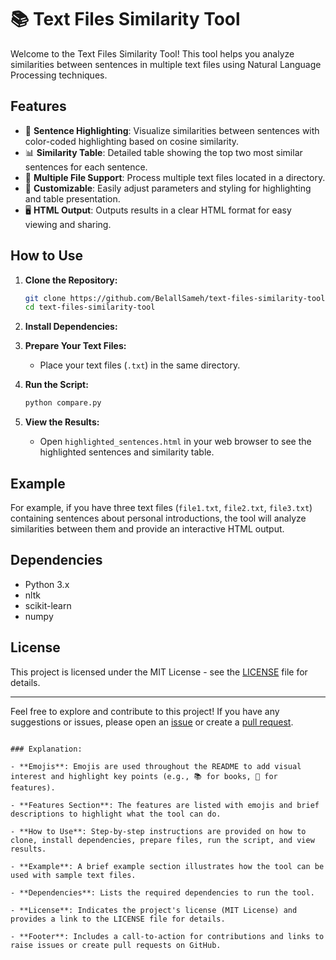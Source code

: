 # 📚 Text Files Similarity Tool

Welcome to the Text Files Similarity Tool! This tool helps you analyze similarities between sentences in multiple text files using Natural Language Processing techniques.

## Features

- 🌟 **Sentence Highlighting**: Visualize similarities between sentences with color-coded highlighting based on cosine similarity.
- 📊 **Similarity Table**: Detailed table showing the top two most similar sentences for each sentence.
- 📂 **Multiple File Support**: Process multiple text files located in a directory.
- 🎨 **Customizable**: Easily adjust parameters and styling for highlighting and table presentation.
- 🖥️ **HTML Output**: Outputs results in a clear HTML format for easy viewing and sharing.

## How to Use

1. **Clone the Repository:**
   ```bash
   git clone https://github.com/BelallSameh/text-files-similarity-tool.git
   cd text-files-similarity-tool
   ```

2. **Install Dependencies:**

3. **Prepare Your Text Files:**
   - Place your text files (`.txt`) in the same directory.

4. **Run the Script:**
   ```bash
   python compare.py
   ```

5. **View the Results:**
   - Open `highlighted_sentences.html` in your web browser to see the highlighted sentences and similarity table.

## Example

For example, if you have three text files (`file1.txt`, `file2.txt`, `file3.txt`) containing sentences about personal introductions, the tool will analyze similarities between them and provide an interactive HTML output.

## Dependencies

- Python 3.x
- nltk
- scikit-learn
- numpy

## License

This project is licensed under the MIT License - see the [LICENSE](LICENSE) file for details.

---

Feel free to explore and contribute to this project! If you have any suggestions or issues, please open an [issue](https://github.com/BelallSameh/text-files-similarity-tool/issues) or create a [pull request](https://github.com/BelallSameh/text-files-similarity-tool/pulls).
```

### Explanation:

- **Emojis**: Emojis are used throughout the README to add visual interest and highlight key points (e.g., 📚 for books, 🌟 for features).
  
- **Features Section**: The features are listed with emojis and brief descriptions to highlight what the tool can do.

- **How to Use**: Step-by-step instructions are provided on how to clone, install dependencies, prepare files, run the script, and view results.

- **Example**: A brief example section illustrates how the tool can be used with sample text files.

- **Dependencies**: Lists the required dependencies to run the tool.

- **License**: Indicates the project's license (MIT License) and provides a link to the LICENSE file for details.

- **Footer**: Includes a call-to-action for contributions and links to raise issues or create pull requests on GitHub.
